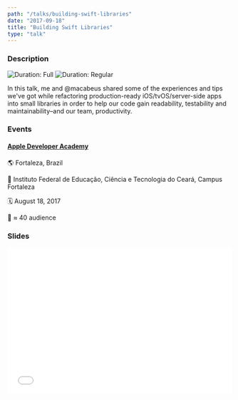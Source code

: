 ```yaml
---
path: "/talks/building-swift-libraries"
date: "2017-09-18"
title: "Building Swift Libraries"
type: "talk"
---
```


### Description

![Duration: Full](https://img.shields.io/badge/duration-full-brightgreen?style=for-the-badge)
![Duration: Regular](https://img.shields.io/badge/duration-regular-yellowgreen?style=for-the-badge)

In this talk, me and @macabeus shared some of the experiences and tips we've got while refactoring production-ready iOS/tvOS/server-side apps into small libraries in order to help our code gain readability, testability and maintainability–and our team, productivity.

### Events

#### [Apple Developer Academy](http://developeracademy.ifce.edu.br/)

🌎 Fortaleza, Brazil

📍 Instituto Federal de Educação, Ciência e Tecnologia do Ceará, Campus Fortaleza

🗓️ August 18, 2017

👥 ≈ 40 audience

### Slides

<div style="left: 0; width: 100%; height: 0; position: relative; padding-bottom: 65.2103%;"><iframe src="//speakerdeck.com/player/d63fec638f7e4d2280cd543b62ad3113" style="border: 0; top: 0; left: 0; width: 100%; height: 100%; position: absolute;" allowfullscreen scrolling="no"></iframe></div>
